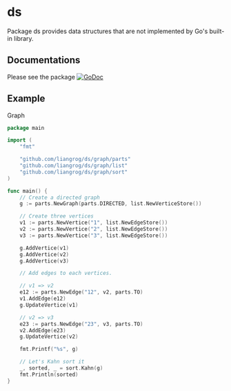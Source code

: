 # ds
Package ds provides data structures that are not implemented by Go's built-in library.

## Documentations
Please see the package [![GoDoc](https://godoc.org/github.com/liangrog/ds?status.svg)](https://godoc.org/github.com/liangrog/ds)

## Example
Graph
```go
package main

import (
    "fmt"

    "github.com/liangrog/ds/graph/parts"
    "github.com/liangrog/ds/graph/list"
    "github.com/liangrog/ds/graph/sort"
)

func main() {
    // Create a directed graph
    g := parts.NewGraph(parts.DIRECTED, list.NewVerticeStore())

    // Create three vertices
    v1 := parts.NewVertice("1", list.NewEdgeStore())
    v2 := parts.NewVertice("2", list.NewEdgeStore())
    v3 := parts.NewVertice("3", list.NewEdgeStore())

    g.AddVertice(v1)
    g.AddVertice(v2)
    g.AddVertice(v3)

    // Add edges to each vertices.

    // v1 => v2
    e12 := parts.NewEdge("12", v2, parts.TO)
    v1.AddEdge(e12)
    g.UpdateVertice(v1)

    // v2 => v3
    e23 := parts.NewEdge("23", v3, parts.TO)
    v2.AddEdge(e23)
    g.UpdateVertice(v2)

    fmt.Printf("%s", g)

    // Let's Kahn sort it
    _, sorted, _ = sort.Kahn(g)
    fmt.Println(sorted)
}
```
